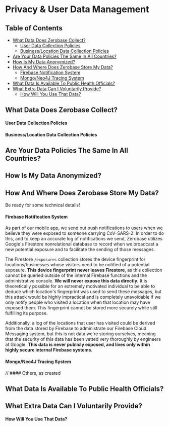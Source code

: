 # Privacy & User Data Management

## Table of Contents
* [What Data Does Zerobase Collect?](#what-data-does-zerobase-collect)
    * [User Data Collection Policies](#user-data-collection-policies)
    * [Business/Location Data Collection Policies](#business-location-data-collection-policies)
* [Are Your Data Policies The Same In All Countries?](#are-your-data-policies-the-same-in-all-countries)
* [How Is My Data Anonymized?](#how-is-my-data-anonymized)
* [How And Where Does Zerobase Store My Data?](#how-and-where-does-zerobase-store-my-data)
    * [Firebase Notification System](#firebase-notification-system)
    * [Mongo/Neo4J Tracing System](#mongo-neo4j-tracing-system)
* [What Data Is Available To Public Health Officials?](#what-data-is-available-to-public-health-officials)
* [What Extra Data Can I Voluntarily Provide?](#what-extra-data-can-i-voluntarily-provide)
    * [How Will You Use That Data?](#how-will-you-use-that-data)

## What Data Does Zerobase Collect?

#### User Data Collection Policies

#### Business/Location Data Collection Policies

## Are Your Data Policies The Same In All Countries?

## How Is My Data Anonymized?

## How And Where Does Zerobase Store My Data?
Be ready for some technical details!

#### Firebase Notification System
As part of our mobile app, we send out push notifications to users when we believe they were exposed to someone carrying CoV-SARS-2.
In order to do this, and to keep an accurate log of notifications we send, Zerobase utilizes Google's Firestore nonrelational database
to record when we broadcast a new potential exposure and to facilitate the sending of those messages.

The Firestore `/exposures` collection stores the device fingerprint for locations/businesses whose visitors need to be notified of a
potential exposure. **This device fingerprint never leaves Firestore**, as this collection cannot be queried outside of the internal
Firebase functions and the administrative console. **We will never expose this data directly.** It is theoretically possible for an
extremely motivated individual to be able to deduce which location's fingerprint was used to send these messages, but this attack would
be highly impractical and is completely unavoidable if we only notify people who visited a location when that location may have exposed
them. This fingerprint cannot be stored more securely while still fulfilling its purpose.

Additionally, a log of the locations that user has visited could be derived from the data stored by Firebase to administrate our
Firebase Cloud Messaging system, but this is not data we're storing ourselves, meaning that the security of this data has been vetted
very thoroughly by engineers at Google. **This data is never publicly exposed, and lives only within highly secure internal Firebase 
systems.**

#### Mongo/Neo4J Tracing System

// #### Others, as created

## What Data Is Available To Public Health Officials?

## What Extra Data Can I Voluntarily Provide?

#### How Will You Use That Data?
